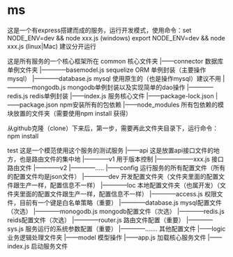 # ms

这是一个有express搭建而成的服务，运行开发模式，使用命令：set NODE_ENV=dev && node xxx.js (windows) export NODE_ENV=dev && node xxx.js (linux|Mac) 建议分开运行

这是所有服务的一个核心框架所在
common                      核心文件夹
|——connector                数据库单例文件夹
|————basemodel.js           sequelize ORM 单例封装（主要操作mysql）
|————database.js            mysql 使用原生的（也是操作mysql）建议不用
|————mongodb.js             mongodb单例封装以及实现简单的dao操作
|————redis.js               redis单例封装
|——index.js                 服务核心文件
|——package-lock.json
|——package.json             npm安装所有的包依赖
|——node_modules             所有包依赖的模块放置的文件夹（需要使用npm install 获得）

从github克隆（clone）下来后，第一步，需要再此文件夹目录下，运行命令：npm install

test                        这是一个模范使用这个服务的测试服务
|——api                      这是放置api接口文件的地方，也是路由文件的集中地
|————v1                     用于版本控制
|——————xxx.js               接口路由文件
|————v2
|————.....
|——config                   运行服务的所有配置文件（所有的配置文件均是json文件）
|————dev                    开发配置文件夹（文件夹里面的配置文件跟生产一样，配置信息不一样）
|————loc                    本地配置文件夹（也属开发）（文件夹里面的配置文件跟生产一样，配置信息不一样）
|————access.js              权限文件，目前有一个键是白名单策略（重要）
|————database.js            mysql配置文件（次选）
|————monogodb.js            mongodb配置文件（次选）
|————redis.js               reids配置文件（次选）
|————router.js              路由文件配置（重要）
|————sys.js                 服务运行的系统参数配置（重要）
|————.......                其他配置文件
|——logic                    业务逻辑处理文件夹
|——model                    模型操作
|——app.js                   加载核心服务文件
|——index.js                 启动服务文件
